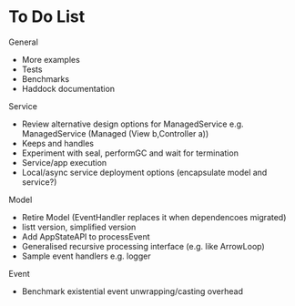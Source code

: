 To Do List
==========

General

* More examples
* Tests
* Benchmarks
* Haddock documentation

Service

* Review alternative design options for ManagedService e.g. ManagedService (Managed (View b,Controller a))
* Keeps and handles
* Experiment with seal, performGC and wait for termination
* Service/app execution
* Local/async service deployment options (encapsulate model and service?)

Model

* Retire Model (EventHandler replaces it when dependencoes migrated)
* listt version, simplified version
* Add AppStateAPI to processEvent
* Generalised recursive processing interface (e.g. like ArrowLoop)
* Sample event handlers e.g. logger

Event

* Benchmark existential event unwrapping/casting overhead























